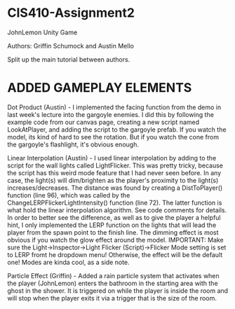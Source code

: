 # CIS410-Assignment2
JohnLemon Unity Game

Authors: Griffin Schumock and Austin Mello

Split up the main tutorial between authors.

ADDED GAMEPLAY ELEMENTS
=======================
Dot Product (Austin) - I implemented the facing function from the demo in last 
week's lecture into the gargoyle enemies. I did this by following the example 
code from our canvas page, creating a new script named LookAtPlayer, and adding
the script to the gargoyle prefab.  If you watch the model, its kind of hard to
see the rotation.  But if you watch the cone from the gargoyle's flashlight,
it's obvious enough.

Linear Interpolation (Austin) - I used linear interpolation by adding to the 
script for the wall lights called LightFlicker.  This was pretty tricky, 
because the script has this weird mode feature that I had never seen before.
In any case, the light(s) will dim/brighten as the player's proximity to the 
light(s) increases/decreases.  The distance was found by creating a 
DistToPlayer() function (line 96), which was called by the 
ChangeLERPFlickerLightIntensity() function (line 72).  The latter function is 
what hold the linear interpolation algorithm.  See code comments for details.
    In order to better see the difference, as well as to give the player a 
helpful hint, I only implemented the LERP function on the lights that will lead
the player from the spawn point to the finish line.  The dimming effect is most 
obvious if you watch the glow effect around the model.
    	IMPORTANT: Make sure the Light->Inspector->Light Flicker (Script)->Flicker
Mode setting is set to LERP fromt he dropdown menu!  Otherwise, the effect 
will be the default one! Modes are kinda cool, as a side note.


Particle Effect (Griffin) - Added a rain particle system that activates when the player (JohnLemon)
                  enters the bathroom in the starting area with the ghost in the shower.
                  It is triggered on while the player is inside the room and will stop when
                  the player exits it via a trigger that is the size of the room.
